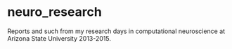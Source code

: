 # neuro_research
Reports and such from my research days in computational neuroscience at Arizona State University 2013-2015. 
